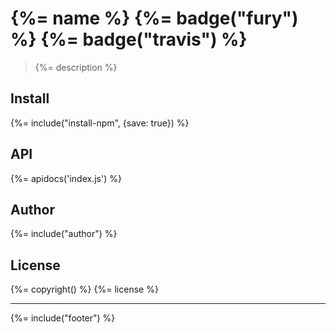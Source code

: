 # {%= name %} {%= badge("fury") %} {%= badge("travis") %}

> {%= description %}

## Install

{%= include("install-npm", {save: true}) %}

## API
{%= apidocs('index.js') %}

## Author
{%= include("author") %}

## License
{%= copyright() %}
{%= license %}

***

{%= include("footer") %}

[js-yaml]: https://github.com/nodeca/js-yaml
